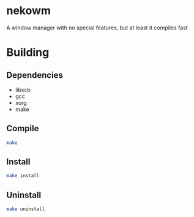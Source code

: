 # nekowm
A window manager with no special features, but at least it compiles fast

# Building
## Dependencies
- libxcb
- gcc
- xorg
- make
## Compile
```bash
make
```
## Install
```bash
make install
```
## Uninstall
```bash
make uninstall
```
